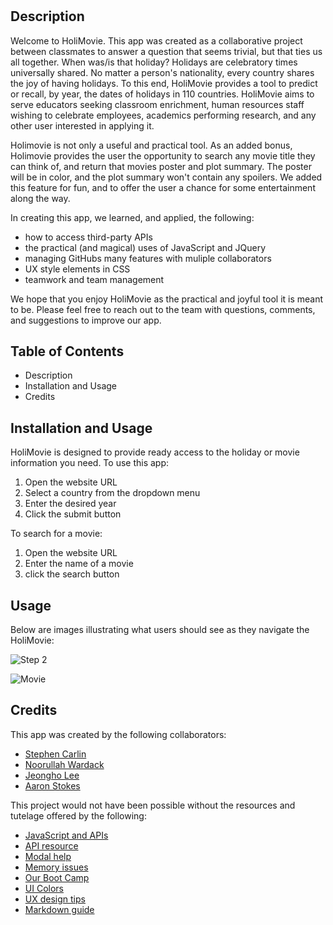 # <HoliMovie>

## Description

Welcome to HoliMovie.  This app was created as a collaborative project between classmates to answer a question that seems trivial, but that ties us all together. When was/is that holiday? Holidays are celebratory times universally shared. No matter a person's nationality, every country shares the joy of having holidays.  To this end, HoliMovie provides a tool to predict or recall, by year, the dates of holidays in 110 countries. HoliMovie aims to serve educators seeking classroom enrichment, human resources staff wishing to celebrate employees, academics performing research, and any other user interested in applying it. 

Holimovie is not only a useful and practical tool. As an added bonus, Holimovie provides the user the opportunity to search any movie title they can think of, 
and return that movies poster and plot summary. The poster will be in color, and the plot summary won't contain any spoilers. We added this feature for fun, and 
to offer the user a chance for some entertainment along the way. 
  
In creating this app, we learned, and applied, the following: 
  
- how to access third-party APIs
- the practical (and magical) uses of JavaScript and JQuery
- managing GitHubs many features with muliple collaborators
- UX style elements in CSS
- teamwork and team management
  
We hope that you enjoy HoliMovie as the practical and joyful tool it is meant to be. Please feel free to reach out to the team with questions, comments, and suggestions to improve our app. 


## Table of Contents 

- Description
- Installation and Usage
- Credits

## Installation and Usage

HoliMovie is designed to provide ready access to the holiday or movie information you need. To use this app:
  
1. Open the website URL  
2. Select a country from the dropdown menu  
3. Enter the desired year
4. Click the submit button
  
To search for a movie:
  
1. Open the website URL
2. Enter the name of a movie 
3. click the search button

## Usage
  
Below are images illustrating what users should see as they navigate the HoliMovie:
  
![Step 2](https://github.com/scarlinj/Project-One/blob/main/assets/images/city-year.png?raw=true "Step 2")
  
![Movie](https://github.com/scarlinj/Project-One/blob/main/assets/images/movie-search.png)
  

## Credits
  
This app was created by the following collaborators:
  
- [Stephen Carlin]()
- [Noorullah Wardack]()
- [Jeongho Lee]()
- [Aaron Stokes](http://https://github.com/hestokes)
  
This project would not have been possible without the resources and tutelage offered by the following:
 
  
- [JavaScript and APIs](https://developer.mozilla.org/en-US/docs/Learn/JavaScript/Client-side_web_APIs/Fetching_data)
- [API resource](https://rapidapi.com/hub)  
- [Modal help](https://www.w3schools.com/howto/howto_css_modals.asp)
- [Memory issues](https://stackoverflow.com/questions/41655362/how-do-i-clear-javascript-console-and-delete-everything-stored-in-memory)
- [Our Boot Camp](https://bootcamp.berkeley.edu/coding/)  
- [UI Colors](https://flatuicolors.com/)
- [UX design tips](https://uxplanet.org/neumorphic-buttons-using-basic-html-css-477cb6f941c0)
- [Markdown guide](https://www.markdownguide.org/basic-syntax/)

  


